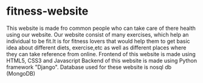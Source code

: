 # fitness-website
This website is made fro common people who can take care of there health using our website. Our website consist of many exercises, which help an individual to be fit.It is for fitness lovers that would help them to get basic idea about different diets, exercise,etc as well as different places where they can take reference from online.
Frontend of this website is made using HTML5, CSS3 and Javascript
Backend of this website is made using Python framework "Django".
Database used for these website is nosql db (MongoDB)
